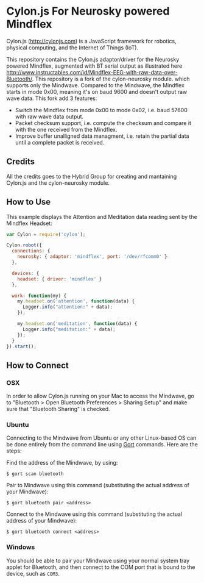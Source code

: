 # Cylon.js For Neurosky powered Mindflex

Cylon.js (http://cylonjs.com) is a JavaScript framework for robotics, physical computing, and the Internet of Things (IoT).

This repository contains the Cylon.js adaptor/driver for the Neurosky powered Mindflex, augmented with BT serial output as illustrated here http://www.instructables.com/id/Mindflex-EEG-with-raw-data-over-Bluetooth/.
This repository is a fork of the cylon-neurosky module. which supports only the Mindwave. Compared to the Mindwave, the Mindflex starts in mode 0x00, meaning it's on baud 9600 and doesn't output raw wave data. 
This fork add 3 features:
- Switch the Mindflex from mode 0x00 to mode 0x02, i.e. baud 57600 with raw wave data output.
- Packet checksum support, i.e. compute the checksum and compare it with the one received from the Mindflex.
- Improve buffer unalligned data managment, i.e. retain the partial data until a complete packet is received.

## Credits

   All the credits goes to the Hybrid Group for creating and mantaining Cylon.js and the cylon-neurosky module. 

## How to Use

This example displays the Attention and Meditation data reading sent by the Mindflex Headset:

```javascript
var Cylon = require('cylon');

Cylon.robot({
  connections: {
    neurosky: { adaptor: 'mindflex', port: '/dev/rfcomm0' }
  },

  devices: {
    headset: { driver: 'mindflex' }
  },

  work: function(my) {
    my.headset.on('attention', function(data) {
      Logger.info("attention:" + data);
    });

    my.headset.on('meditation', function(data) {
      Logger.info("meditation:" + data);
    });
  }
}).start();
```

## How to Connect

### OSX

In order to allow Cylon.js running on your Mac to access the Mindwave, go to "Bluetooth > Open Bluetooth Preferences > Sharing Setup" and make sure that "Bluetooth Sharing" is checked.

### Ubuntu

Connecting to the Mindwave from Ubuntu or any other Linux-based OS can be done entirely from the command line using [Gort](http://gort.io) commands.
Here are the steps:

Find the address of the Mindwave, by using:

    $ gort scan bluetooth

Pair to Mindwave using this command (substituting the actual address of your Mindwave):

    $ gort bluetooth pair <address>

Connect to the Mindwave using this command (substituting the actual address of your Mindwave):

    $ gort bluetooth connect <address>

### Windows

You should be able to pair your Mindwave using your normal system tray applet for Bluetooth, and then connect to the COM port that is bound to the device, such as `COM3`.

